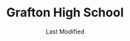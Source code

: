 ---
layout: location-page
date: Last Modified
description: "Local COVID-19 testing is available at Grafton High School in Grafton, Wisconsin, USA."
permalink: "locations/wisconsin/grafton/grafton-high-school/"
tags:
  - locations
  - wisconsin
title: Grafton High School
uniqueName: grafton-high-school
state: Wisconsin
stateAbbr: WI
hood: "Grafton"
address: "1950 Washington St"
city: "Grafton"
zip: "53024"
zipsNearby: "60002 60071 60075 60081 60083 60096 60099 53001 53002 53003 53101 53916 53004 53103 53919 54110 53104 53005 53008 53045 53006 53105 53922 53007 53108 53923 53523 53010 53109 53011 53012 53013 53014 53015 53016 53017 54207 53925 53110 53531 53018 53115 53118 53928 53119 53120 53019 54932 53020 53121 53122 53931 53932 54935 54936 54937 53125 53538 53933 53126 53021 53935 53127 53128 53022 53023 53024 53026 53129 54941 53130 53132 53027 53029 53137 54129 53031 53138 53032 53033 53034 53035 53036 53037 53549 53038 53039 53139 53140 53141 53142 53143 53144 53040 53042 53044 53147 53551 53046 53047 53048 53557 53148 53049 54220 54221 53946 53559 53050 53051 53052 53056 53201 53202 53203 53204 53205 53206 53207 53208 53209 53210 53211 53212 53213 53214 53215 53216 53217 53218 53219 53220 53221 53222 53223 53224 53225 53226 53227 53228 53233 53234 53235 53237 53259 53263 53267 53268 53274 53278 53288 53290 53293 53295 53057 53149 53150 53058 53059 53060 53061 53062 53152 53063 53064 53153 53154 53065 53066 53069 53070 54901 54902 54903 54904 54906 53156 53157 53072 54964 53158 53073 53074 54160 53159 53401 53402 53403 53404 53405 53406 53407 53408 53956 53957 53075 54230 53579 53076 54971 53167 54974 53078 53079 54232 53168 53080 53081 53082 53083 53085 54169 53170 53086 53171 53172 53176 53088 53177 53178 53089 53091 53092 53097 53102 53179 53181 53182 54245 54979 53093 53183 53185 53594 53094 53098 53146 53151 53186 53187 53188 53189 53963 53090 53095 54247 53190 53191 53192 54985 53099 53194 53195 53199 53244" 
mapUrl: "http://maps.apple.com/?q=Grafton+High+School&address=1950+Washington+St,Grafton,Wisconsin,53024"
locationType: Drive-thru
phone: "1-833-981-0711"
website: "https://www.getascensioncare.com/onlinecare/"
onlineBooking: undefined
closed: undefined
closedUpdate: April 17th, 2020
notes: "By appointment only. Requires phone screen."
days: Weekdays
hours: 8AM-4:30PM
ctaMessage: Learn more
ctaUrl: "https://www.getascensioncare.com/onlinecare/"
---